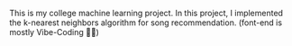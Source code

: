 This is my college machine learning project. In this project, I implemented the k-nearest neighbors algorithm for song recommendation. (font-end is mostly Vibe-Coding 😶‍🌫️)
